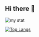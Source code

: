 ## Hi there 👋

<img alt="my stat" src="https://github-readme-stats.vercel.app/api?username=1024ent&show_icons=true)"/>

[![Top Langs](https://github-readme-stats.vercel.app/api/top-langs/?username=1024ent)](https://github.com/1024ent/github-readme-stats)

<!--
**1024ent/1024ent** is a ✨ _special_ ✨ repository because its `README.md` (this file) appears on your GitHub profile.

Here are some ideas to get you started:

- 🔭 I’m currently working on ...
- 🌱 I’m currently learning ...
- 👯 I’m looking to collaborate on ...
- 🤔 I’m looking for help with ...
- 💬 Ask me about ...
- 📫 How to reach me: ...
- 😄 Pronouns: ...
- ⚡ Fun fact: ...
-->
